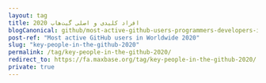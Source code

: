 ```yaml
---
layout: tag
title: افراد کلیدی و اصلی گیت‌هاب 2020
blogCanonical: github/most-active-github-users-programmers-developers-in-worldwide/
post-ref: "Most active GitHub users in Worldwide 2020"
slug: "key-people-in-the-github-2020"
permalink: /tag/key-people-in-the-github-2020/
redirect_to: https://fa.maxbase.org/tag/key-people-in-the-github-2020/
private: true
---
```

